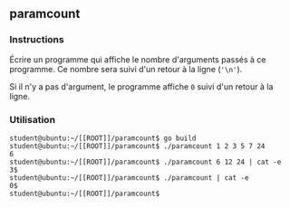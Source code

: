 ## paramcount

### Instructions

Écrire un programme qui affiche le nombre d'arguments passés à ce programme. Ce nombre sera suivi d'un retour à la ligne (`'\n'`).

Si il n'y a pas d'argument, le programme affiche `0` suivi d'un retour à la ligne.

### Utilisation

```console
student@ubuntu:~/[[ROOT]]/paramcount$ go build
student@ubuntu:~/[[ROOT]]/paramcount$ ./paramcount 1 2 3 5 7 24
6
student@ubuntu:~/[[ROOT]]/paramcount$ ./paramcount 6 12 24 | cat -e
3$
student@ubuntu:~/[[ROOT]]/paramcount$ ./paramcount | cat -e
0$
student@ubuntu:~/[[ROOT]]/paramcount$
```
